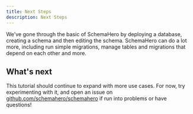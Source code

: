 ```yaml
---
title: Next Steps
description: Next Steps
---
```


We've gone through the basic of SchemaHero by deploying a database, creating a schema and then editing the schema. SchemaHero can do a lot more, including run simple migrations, manage tables and migrations that depend on each other and more.

## What's next

This tutorial should continue to expand with more use cases. For now, try experimenting with it, and open an issue on [github.com/schemahero/schemahero](https://github.com/schemahero/schemahero) if run into problems or have questions!

